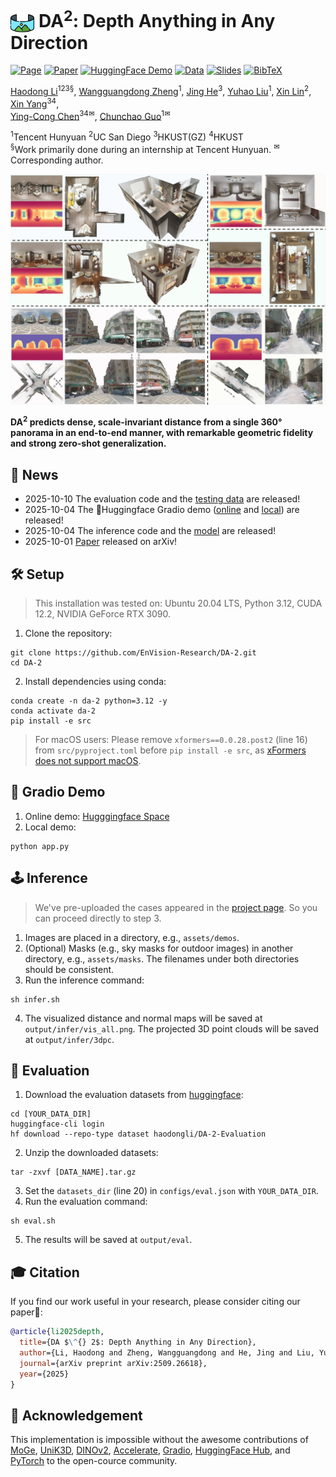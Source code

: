 # <img src="assets/badges/icon2.png" alt="lotus" style="height:1.2em; vertical-align:bottom;"/>&nbsp;DA<sup>2</sup>: Depth Anything in Any Direction

[![Page](https://img.shields.io/badge/Project-Website-pink?logo=googlechrome&logoColor=white)](https://depth-any-in-any-dir.github.io/)
[![Paper](https://img.shields.io/badge/arXiv-Paper-b31b1b?logo=arxiv&logoColor=white)](http://arxiv.org/abs/2509.26618)
[![HuggingFace Demo](https://img.shields.io/badge/🤗%20HuggingFace-Demo%20-yellow)](https://huggingface.co/spaces/haodongli/DA-2)
[![Data](https://img.shields.io/badge/📂%20HuggingFace-Data-green)](https://huggingface.co/datasets/haodongli/DA-2)
[![Slides](https://img.shields.io/badge/Google-Slides-blue?logo=slideshare&logoColor=white)](https://docs.google.com/presentation/d/1QUonqLuYGEh0qcqY72pbTXsZimINlyN4rOogy7qX4GY/edit?usp=sharing)
[![BibTeX](https://img.shields.io/badge/BibTeX-grey?logo=googlescholar&logoColor=white)](https://github.com/EnVision-Research/DA-2?tab=readme-ov-file#-citation)

[Haodong Li](https://haodong2000.github.io/)<sup>123&sect;</sup>,
[Wangguangdong Zheng](https://wangguandongzheng.github.io/)<sup>1</sup>,
[Jing He](https://jingheya.github.io/)<sup>3</sup>,
[Yuhao Liu](https://yuhaoliu7456.github.io/)<sup>1</sup>,
[Xin Lin](https://linxin0.github.io/)<sup>2</sup>,
[Xin Yang](https://abnervictor.github.io/2023/06/12/Academic-Self-Intro.html)<sup>34</sup>,<br>
[Ying-Cong Chen](https://www.yingcong.me/)<sup>34&#9993;</sup>,
[Chunchao Guo]()<sup>1&#9993;</sup>

<span class="author-block"><sup>1</sup>Tencent Hunyuan</span>
<span class="author-block"><sup>2</sup>UC San Diego</span>
<span class="author-block"><sup>3</sup>HKUST(GZ)</span>
<span class="author-block"><sup>4</sup>HKUST</span><br>
<span class="author-block">
    <sup>&sect;</sup>Work primarily done during an internship at Tencent Hunyuan.
    <sup>&#9993;</sup>Corresponding author.
</span>

![teaser](assets/badges/teaser.jpg)

<strong>DA<sup>2</sup> predicts dense, scale-invariant distance from a single 360&deg; panorama in an end-to-end manner, with remarkable geometric fidelity and strong zero-shot generalization.</strong>

## 📢 News
- 2025-10-10 The evaluation code and the [testing data](https://huggingface.co/datasets/haodongli/DA-2-Evaluation) are released!
- 2025-10-04 The 🤗Huggingface Gradio demo ([online](https://huggingface.co/spaces/haodongli/DA-2) and [local](https://github.com/EnVision-Research/DA-2?tab=readme-ov-file#-gradio-demo)) are released!
- 2025-10-04 The inference code and the [model](https://huggingface.co/haodongli/DA-2) are released!
- 2025-10-01 [Paper](https://arxiv.org/abs/2509.26618) released on arXiv!

## 🛠️ Setup
> This installation was tested on: Ubuntu 20.04 LTS, Python 3.12, CUDA 12.2, NVIDIA GeForce RTX 3090.  

1. Clone the repository:
```
git clone https://github.com/EnVision-Research/DA-2.git
cd DA-2
```
2. Install dependencies using conda:
```
conda create -n da-2 python=3.12 -y
conda activate da-2
pip install -e src
```
> For macOS users: Please remove `xformers==0.0.28.post2` (line 16) from `src/pyproject.toml` before `pip install -e src`, as [xFormers does not support macOS](https://github.com/facebookresearch/xformers/issues/775#issuecomment-1611284979).

## 🤗 Gradio Demo
1. Online demo: [Hugggingface Space](https://huggingface.co/spaces/haodongli/DA-2)
2. Local demo:
```
python app.py
```

## 🕹️ Inference
> We've pre-uploaded the cases appeared in the [project page](https://depth-any-in-any-dir.github.io/). So you can proceed directly to step 3.

1. Images are placed in a directory, e.g., `assets/demos`.
2. (Optional) Masks (e.g., sky masks for outdoor images) in another directory, e.g., `assets/masks`. The filenames under both directories should be consistent.
3. Run the inference command:
```
sh infer.sh
```
4. The visualized distance and normal maps will be saved at `output/infer/vis_all.png`. The projected 3D point clouds will be saved at `output/infer/3dpc`.

## 🚗 Evaluation
1. Download the evaluation datasets from [huggingface](https://huggingface.co/datasets/haodongli/DA-2-Evaluation):
```
cd [YOUR_DATA_DIR]
huggingface-cli login
hf download --repo-type dataset haodongli/DA-2-Evaluation
```
2. Unzip the downloaded datasets:
```
tar -zxvf [DATA_NAME].tar.gz
```
3. Set the `datasets_dir` (line 20) in `configs/eval.json` with `YOUR_DATA_DIR`. 
4. Run the evaluation command:
```
sh eval.sh
```
5. The results will be saved at `output/eval`.

## 🎓 Citation
If you find our work useful in your research, please consider citing our paper🌹:
```bibtex
@article{li2025depth,
  title={DA $\^{} 2$: Depth Anything in Any Direction},
  author={Li, Haodong and Zheng, Wangguangdong and He, Jing and Liu, Yuhao and Lin, Xin and Yang, Xin and Chen, Ying-Cong and Guo, Chunchao},
  journal={arXiv preprint arXiv:2509.26618},
  year={2025}
}
```

## 🤝 Acknowledgement
This implementation is impossible without the awesome contributions of [MoGe](https://wangrc.site/MoGePage/), [UniK3D](https://lpiccinelli-eth.github.io/pub/unik3d/), [DINOv2](https://github.com/facebookresearch/dinov2), [Accelerate](https://github.com/huggingface/accelerate), [Gradio](https://github.com/gradio-app/gradio), [HuggingFace Hub](https://github.com/huggingface/huggingface_hub), and [PyTorch](https://pytorch.org/) to the open-cource community.
